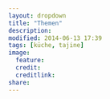 ```yaml
---
layout: dropdown
title: "Themen"
description: 
modified: 2014-06-13 17:39
tags: [küche, tajine]
image:
  feature: 
  credit: 
  creditlink: 
share: 
---
```

